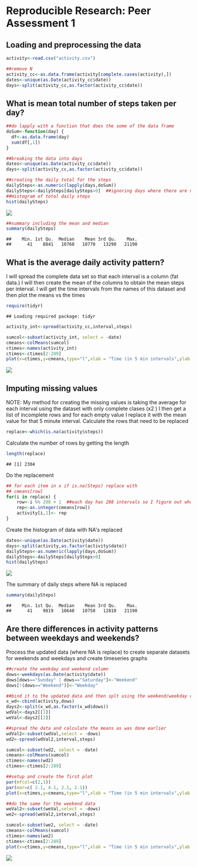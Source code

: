 # Reproducible Research: Peer Assessment 1


## Loading and preprocessing the data


```r
activity<-read.csv("activity.csv")

##remove N
activity_cc<-as.data.frame(activity[complete.cases(activity),])
dates<-unique(as.Date(activity_cc$date))
days<-split(activity_cc,as.factor(activity_cc$date))
```

## What is mean total number of steps taken per day?

```r
##do lapply with a function that does the some of the data frame
doSum<-function(day) {
  df<-as.data.frame(day)
  sum(df[,1])
}

##breaking the data into days
dates<-unique(as.Date(activity_cc$date))
days<-split(activity_cc,as.factor(activity_cc$date))

##creating the daily total for the steps
dailySteps<-as.numeric(lapply(days,doSum))
dailySteps<-dailySteps[dailySteps>0]  ##ignoring days where there are no steps as first and last day is NA
##Histogram of total daily steps
hist(dailySteps)
```

![](PA1_template_files/figure-html/numSteps-1.png)<!-- -->

```r
##summary including the mean and median
summary(dailySteps)
```

```
##    Min. 1st Qu.  Median    Mean 3rd Qu.    Max. 
##      41    8841   10760   10770   13290   21190
```



## What is the average daily activity pattern?

I will spread the complete data set so that each interval is a column (fat data.)  I will then create the mean of the columns
to obtain the mean steps per interval.  I will get the time intervals from the names of this dataset and then plot the means vs the times


```r
require(tidyr)
```

```
## Loading required package: tidyr
```

```r
activity_int<-spread(activity_cc,interval,steps)

sumcol<-subset(activity_int, select = -date)
cmeans<-colMeans(sumcol)
ctimes<-names(activity_int)
ctimes<-ctimes[2:289]
plot(x=ctimes,y=cmeans,type="l",xlab = "Time (in 5 min intervals",ylab = "Mean Steps", main="Daily Activity Pattern")
```

![](PA1_template_files/figure-html/dailyActivity-1.png)<!-- -->



## Imputing missing values
NOTE: My method for creating the missing values is taking the average for each interval using the dataset with only complete clases (x2
)  I then get a list of incomplete rows and for each empty value I replace it with the mean value for that 5 minute interval.
Calculate the rows that need to be replaced

```r
replace<-which(is.na(activity$steps))
```

Calculate the number of rows by getting the length

```r
length(replace)
```

```
## [1] 2304
```

Do the replacement

```r
## for each item in x if is.na(Steps) replace with
## cmeans[row]
for(i in replace) {
    row<-i %% 288 + 1  ##each day has 288 intervals so I figure out what interval it is using the modulo of 288 +1 (since its base 1)
    rep<-as.integer(cmeans[row])
    activity[i,1]<- rep
}
```

Create the histogram of data with NA's replaced

```r
dates<-unique(as.Date(activity$date))
days<-split(activity,as.factor(activity$date))
dailySteps<-as.numeric(lapply(days,doSum))
dailySteps<-dailySteps[dailySteps>0]
hist(dailySteps)
```

![](PA1_template_files/figure-html/dailySteps2-1.png)<!-- -->

The summary of daily steps where NA is replaced


```r
summary(dailySteps)
```

```
##    Min. 1st Qu.  Median    Mean 3rd Qu.    Max. 
##      41    9819   10640   10750   12810   21190
```


## Are there differences in activity patterns between weekdays and weekends?

Process the updated data (where NA is replace) to create separate datasets for weekends and weekdays and create timeseries graphs

```r
##create the weekday and weekend column
dows<-weekdays(as.Date(activity$date))
dows[dows=="Sunday" | dows=="Saturday"]<-"Weekend"
dows[!(dows=="Weekend")]<-"Weekday"

##bind it to the updated data and then splt using the weekend/weekday column as a factor
x_wd<-cbind(activity,dows)
days2<-split(x_wd,as.factor(x_wd$dows))
wdVal<-days2[[1]]
weVal<-days2[[2]]

##spread the data and calculate the means as was done earlier
wdVal2<-subset(wdVal,select = -dows)
wd2<-spread(wdVal2,interval,steps)

sumcol<-subset(wd2, select = -date)
cmeans<-colMeans(sumcol)
ctimes<-names(wd2)
ctimes<-ctimes[2:289]

##setup and create the first plot
par(mfcol=c(2,1))
par(mar=c( 2.1, 4.1, 2.1, 2.1))
plot(x=ctimes,y=cmeans,type="l",xlab = "Time (in 5 min intervals",ylab = "Mean Steps", main = "Weekday Steps")

##do the same for the weekend data
weVal2<-subset(weVal,select = -dows)
we2<-spread(weVal2,interval,steps)

sumcol<-subset(we2, select = -date)
cmeans<-colMeans(sumcol)
ctimes<-names(we2)
ctimes<-ctimes[2:289]
plot(x=ctimes,y=cmeans,type="l",xlab = "Time (in 5 min intervals",ylab = "Mean Steps", main = "Weekend Steps")
```

![](PA1_template_files/figure-html/activityCompare-1.png)<!-- -->
